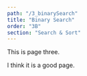 ```yaml
---
path: "/3_binarySearch"
title: "Binary Search"
order: "3B"
section: "Search & Sort"
---
```


This is page three.

I think it is a good page.

